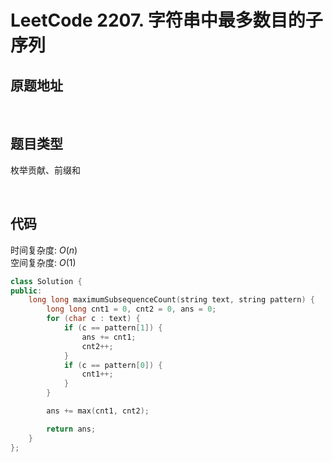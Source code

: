 # LeetCode 2207. 字符串中最多数目的子序列

## 原题地址

[](https://leetcode.cn/problems/maximize-number-of-subsequences-in-a-string)

<br/>

## 题目类型

枚举贡献、前缀和

<br/>

## 代码

时间复杂度: $O(n)$
<br/>
空间复杂度: $O(1)$

```C++
class Solution {
public:
    long long maximumSubsequenceCount(string text, string pattern) {
        long long cnt1 = 0, cnt2 = 0, ans = 0;
        for (char c : text) {
            if (c == pattern[1]) {
                ans += cnt1;
                cnt2++;
            } 
            if (c == pattern[0]) {
                cnt1++;
            }
        }

        ans += max(cnt1, cnt2);

        return ans;
    }
};
```